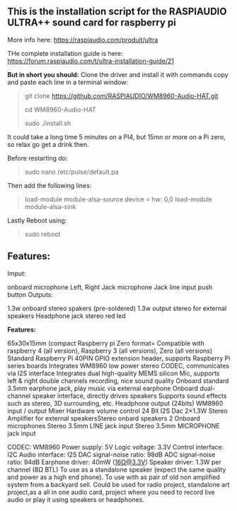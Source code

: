 

## This is the installation script for the **RASPIAUDIO ULTRA++** sound card for raspberry pi

More info here:
https://raspiaudio.com/produit/ultra

THe complete installation guide is here:
https://forum.raspiaudio.com/t/ultra-installation-guide/21

**But in short you should:**
Clone the driver and install it with commands copy and paste each line in a terminal window:

> git clone https://github.com/RASPIAUDIO/WM8960-Audio-HAT.git 
> 
> cd WM8960-Audio-HAT 
> 
> sudo ./install.sh

It could take a long time 5 minutes on a PI4, but 15mn or more on a Pi zero, so relax go get a drink then.     

Before restarting do:
> sudo nano /etc/pulse/default.pa    

Then add the following lines:
> load-module module-alsa-source device = hw: 0,0 
> load-module module-alsa-sink

Lastly Reboot using:    
> sudo reboot

## **Features:**

Imput:

onboard microphone Left, Right
Jack microphone
Jack line input
push button
Outputs:

1.3w onboard stereo spakers (pre-soldered)
1.3w output stereo for external speakers
Headphone jack stereo
red led


**Features:**

65x30x15mm (compact Raspberry pi Zero format=
Compatible with raspberry 4 (all version), Raspberry 3 (all versions), Zero (all versions)
Standard Raspberry Pi 40PIN GPIO extension header, supports Raspberry Pi series boards
Integrates WM8960 low power stereo CODEC, communicates via I2S interface
Integrates dual high-quality MEMS silicon Mic, supports left & right double channels recording, nice sound quality
Onboard standard 3.5mm earphone jack, play music via external earphone
Onboard dual-channel speaker interface, directly drives speakers
Supports sound effects such as stereo, 3D surrounding, etc.
Headphone output (24bits)​ WM8960
input / output Mixer
Hardware volume control
24 Bit I2S Dac​
2×1.3W Stereo Amplifier for external speakers​
Stereo onbard speakers
2 Onboard microphones​
Stereo 3.5mm LINE jack input
Stereo 3.5mm MICROPHONE jack input
 

CODEC: WM8960
Power supply: 5V
Logic voltage: 3.3V
Control interface: I2C
Audio interface: I2S
DAC signal-noise ratio: 98dB
ADC signal-noise ratio: 94dB
Earphone driver: 40mW (16Ω@3.3V)
Speaker driver: 1.3W per channel (8Ω BTL)
To use as a standalone speaker (expect the same quality and power as a high end phone).
To use with as pair of old non amplified system from a backyard sell. Could be used for radio project, standalone art project,as a all in one audio card, project where you need to record live audio or play it using speakers or headphones.
